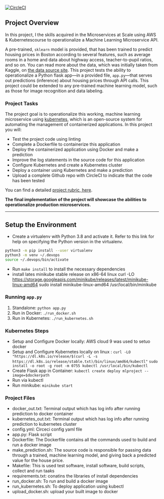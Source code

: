 [![CircleCI](https://dl.circleci.com/status-badge/img/gh/nodebeanyaoku/project-ml-microservice-kubernetes/tree/master.svg?style=svg)](https://dl.circleci.com/status-badge/redirect/gh/nodebeanyaoku/project-ml-microservice-kubernetes/tree/master)

## Project Overview

In this project, I the skills acquired in the Microservices at Scale using AWS & Kubernetescourse to operationalize a Machine Learning Microservice API. 

A pre-trained, `sklearn` model is provided, that has been trained to predict housing prices in Boston according to several features, such as average rooms in a home and data about highway access, teacher-to-pupil ratios, and so on. You can read more about the data, which was initially taken from Kaggle, on [the data source site](https://www.kaggle.com/c/boston-housing). This project tests the ability to operationalize a Python flask app—in a provided file, `app.py`—that serves out predictions (inference) about housing prices through API calls. This project could be extended to any pre-trained machine learning model, such as those for image recognition and data labeling.

### Project Tasks

The project goal is to operationalize this working, machine learning microservice using [kubernetes](https://kubernetes.io/), which is an open-source system for automating the management of containerized applications. In this project you will:
* Test the  project code using linting
* Complete a Dockerfile to containerize this application
* Deploy the  containerized application using Docker and make a prediction
* Improve the log statements in the source code for this application
* Configure Kubernetes and create a Kubernetes cluster
* Deploy a container using Kubernetes and make a prediction
* Upload a complete Github repo with CircleCI to indicate that the code has been tested

You can find a detailed [project rubric, here](https://review.udacity.com/#!/rubrics/2576/view).

**The final implementation of the project will showcase the abilities to operationalize production microservices.**

---

## Setup the Environment

* Create a virtualenv with Python 3.8 and activate it. Refer to this link for help on specifying the Python version in the virtualenv. 
```bash
python3 -m pip install --user virtualenv
python3 -m venv ~/.devops
source ~/.devops/bin/activate
```
* Run `make install` to install the necessary dependencies
* install lates minikube stable release on x86-64 linux
  curl -LO https://storage.googleapis.com/minikube/releases/latest/minikube-linux-amd64
  sudo install minikube-linux-amd64 /usr/local/bin/minikube


### Running `app.py`

1. Standalone:  `python app.py`
2. Run in Docker:  `./run_docker.sh`
3. Run in Kubernetes:  `./run_kubernetes.sh`

### Kubernetes Steps

* Setup and Configure Docker locally: AWS cloud 9 was used to setuo docker
* Setup and Configure Kubernetes locally on linux : 
  `curl -LO "https://dl.k8s.io/release/$(curl -L -s https://dl.k8s.io/release/stable.txt)/bin/linux/amd64/kubectl"`
  `sudo install -o root -g root -m 0755 kubectl /usr/local/bin/kubectl`
* Create Flask app in Container: `kubectl create deploy mlproject --image=$dockerpath`
* Run via kubectl
* Run minikube: `minikube start`


### Project Files 

* docker_out.txt: Terminal output which has log info after running prediction to docker container
* kubernetes_out.txt: Terminal output which has log info after running prediction to kubernetes cluster
* config.yml: Circeci config yaml file
* app.py: Flask script
* Dockerfile: The Dockerfile contains all the commands used to build and run a docker image
* make_prediction.sh: The source code is responsible for passing data through a trained, machine learning model, and giving back a predicted value for the house price.
* Makefile: This is used test software, install software, build scripts, collect and run taaks
* requirements.txt: conatins the libraries of install dependencies
* run_docker.sh: To run and build a docker image
* run_kubernetes.sh: To deploy application using kubectl
* upload_docker.sh: upload your built image to docker


